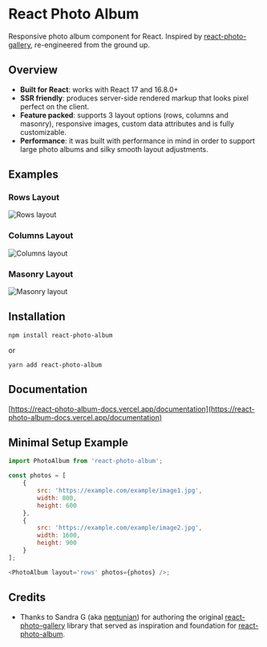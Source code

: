 # React Photo Album

Responsive photo album component for React. Inspired
by [react-photo-gallery](https://github.com/neptunian/react-photo-gallery), re-engineered from the ground up.

## Overview

- **Built for React**: works with React 17 and 16.8.0+
- **SSR friendly**: produces server-side rendered markup that looks pixel perfect on the client.
- **Feature packed**: supports 3 layout options (rows, columns and masonry), responsive images, custom data attributes
  and is fully customizable.
- **Performance**: it was built with performance in mind in order to support large photo albums and silky smooth layout
  adjustments.

## Examples

### Rows Layout

<img src="https://react-photo-album-docs.vercel.app/images/layouts/rows.png" alt="Rows layout"/>

### Columns Layout

<img src="https://react-photo-album-docs.vercel.app/images/layouts/columns.png" alt="Columns layout"/>

### Masonry Layout

<img src="https://react-photo-album-docs.vercel.app/images/layouts/masonry.png" alt="Masonry layout"/>

## Installation

```shell
npm install react-photo-album
```

or

```shell
yarn add react-photo-album
```

## Documentation

[https://react-photo-album-docs.vercel.app/documentation](https://react-photo-album-docs.vercel.app/documentation)

## Minimal Setup Example

```javascript
import PhotoAlbum from 'react-photo-album';

const photos = [
    {
        src: 'https://example.com/example/image1.jpg',
        width: 800,
        height: 600
    },
    {
        src: 'https://example.com/example/image2.jpg',
        width: 1600,
        height: 900
    }
];

<PhotoAlbum layout='rows' photos={photos} />;
```

## Credits

- Thanks to Sandra G (aka [neptunian](https://github.com/neptunian)) for authoring the
  original [react-photo-gallery](https://github.com/neptunian/react-photo-gallery) library that served as inspiration
  and foundation for [react-photo-album](https://github.com/igordanchenko/react-photo-album).
